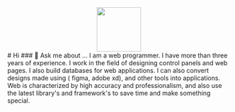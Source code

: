 <div style="display: flex; justify-content: center;">
  <img width="100" src="https://media.giphy.com/media/v1.Y2lkPTc5MGI3NjExNWljanJ3dW40ejk0YTFsMTQ1NnR2d2hvbHZpdTYwd21wYnV3NXB5bCZlcD12MV9pbnRlcm5hbF9naWZfYnlfaWQmY3Q9Zw/2IudUHdI075HL02Pkk/giphy.gif" alt="" />
</div>
# Hi 
### 💬 Ask me about ...
I am a web programmer. I have more than three years of experience. I work in the field of designing control panels and web pages. I also build databases for web applications. I can also convert designs made using ( figma, adobe xd), and other tools into applications. Web is characterized by high accuracy and professionalism, and also use the latest library's and framework's to save time and make something special.


<!--
**ds-joe/ds-joe** is a ✨ _special_ ✨ repository because its `README.md` (this file) appears on your GitHub profile.

Here are some ideas to get you started:

- 🔭 I’m currently working on ...
- 🌱 I’m currently learning ...
- 👯 I’m looking to collaborate on ...
- 🤔 I’m looking for help with ...

- 📫 How to reach me: ...
- 😄 Pronouns: ...
- ⚡ Fun fact: ...
-->
